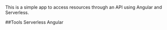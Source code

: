 This is a simple app to access resources through an API using Angular and Serverless.

##Tools 
    Serverless
    Angular
    